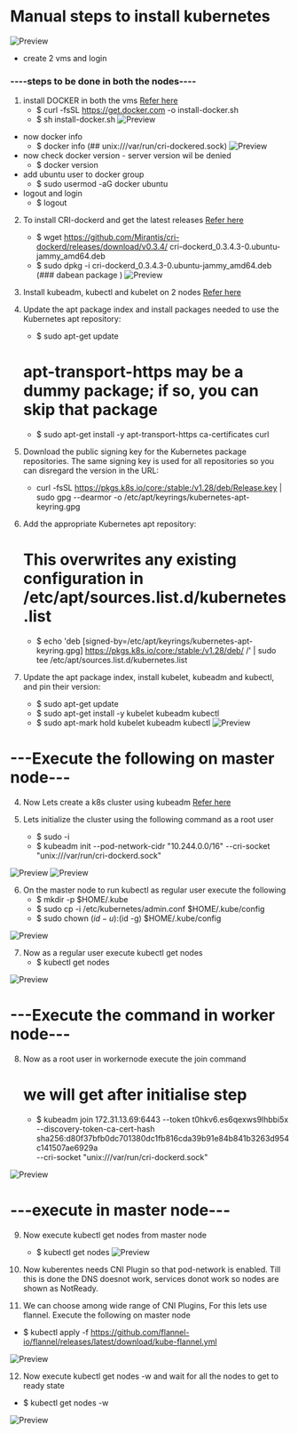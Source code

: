 # Manual steps to install kubernetes

![Preview](./Image/kubernetes6.PNG)

* create 2 vms and login 
###  ----steps to be done in both the nodes----

1. install DOCKER in both the vms
[Refer here](https://get.docker.com/)
   - $ curl -fsSL https://get.docker.com -o install-docker.sh
   - $ sh install-docker.sh
![Preview](/Image/kubernetes1.PNG)
 * now docker info
   - $ docker info      (## unix:///var/run/cri-dockered.sock)
![Preview](/Image/kubernetes2.PNG)    
 * now check docker version - server version wil be denied 
   - $ docker version
 * add ubuntu user to docker group
   - $ sudo usermod -aG docker ubuntu
 * logout and login
   - $ logout
2. To install CRI-dockerd and get the latest releases
[Refer here](https://github.com/Mirantis/cri-dockerd/releases)
   - $ wget https://github.com/Mirantis/cri-dockerd/releases/download/v0.3.4/   cri-dockerd_0.3.4.3-0.ubuntu-jammy_amd64.deb
   - $ sudo dpkg -i cri-dockerd_0.3.4.3-0.ubuntu-jammy_amd64.deb     (### dabean package )
![Preview](/Image/kubernetes4.PNG)

3.  Install kubeadm, kubectl and kubelet on 2 nodes 
[Refer here](https://kubernetes.io/docs/setup/production-environment/tools/kubeadm/install-kubeadm/#installing-kubeadm-kubelet-and-kubectl)

   1. Update the apt package index and install packages needed to use the Kubernetes apt repository:
      - $ sudo apt-get update
      # apt-transport-https may be a dummy package; if so, you can skip that package
      - $ sudo apt-get install -y apt-transport-https ca-certificates curl
   2. Download the public signing key for the Kubernetes package repositories. The same signing key is used for all  repositories so you can disregard the version in the URL:
      - curl -fsSL https://pkgs.k8s.io/core:/stable:/v1.28/deb/Release.key | sudo gpg --dearmor -o /etc/apt/keyrings/kubernetes-apt-keyring.gpg
   3. Add the appropriate Kubernetes apt repository:
      # This overwrites any existing configuration in /etc/apt/sources.list.d/kubernetes.list
      - $ echo 'deb [signed-by=/etc/apt/keyrings/kubernetes-apt-keyring.gpg] https://pkgs.k8s.io/core:/stable:/v1.28/deb/ /' | sudo tee /etc/apt/sources.list.d/kubernetes.list
   4. Update the apt package index, install kubelet, kubeadm and kubectl, and pin their version:
      - $ sudo apt-get update
      - $ sudo apt-get install -y kubelet kubeadm kubectl
      - $ sudo apt-mark hold kubelet kubeadm kubectl
![Preview](/Image/kubernetes5.PNG)

# ---Execute the following on master node---

4. Now Lets create a k8s cluster using kubeadm 
[Refer here](https://kubernetes.io/docs/setup/production-environment/tools/kubeadm/create-cluster-kubeadm/)

5. Lets initialize the cluster using the following command as a root user
    - $ sudo -i
    - $ kubeadm init --pod-network-cidr "10.244.0.0/16" --cri-socket "unix:///var/run/cri-dockerd.sock"

![Preview](/Image/kubernetes7.PNG)
![Preview](/Image/kubernetes8.PNG)

6. On the master node to run kubectl as regular user execute the following
    - $ mkdir -p $HOME/.kube
    - $ sudo cp -i /etc/kubernetes/admin.conf $HOME/.kube/config
    - $ sudo chown $(id -u):$(id -g) $HOME/.kube/config

![Preview](/Image/kubernetes9.PNG)

7. Now as a regular user execute kubectl get nodes    
   - $  kubectl get nodes

![Preview](/Image/kubernetes10.PNG)

# ---Execute the command in worker node---

8. Now as a root user in workernode execute the join command  
     # we will get after initialise step

   - $ kubeadm join 172.31.13.69:6443 --token t0hkv6.es6qexws9lhbbi5x \
        --discovery-token-ca-cert-hash sha256:d80f37bfb0dc701380dc1fb816cda39b91e84b841b3263d954c141507ae6929a \
        --cri-socket "unix:///var/run/cri-dockerd.sock" 

![Preview](/Image/kubernetes11.PNG)

# ---execute in master node---

9. Now execute kubectl get nodes from master node
   - $ kubectl get nodes
![Preview](/Image/kubernetes12.PNG)

10. Now kuberentes needs CNI Plugin so that pod-network is enabled. Till this is done the DNS doesnot work, services donot work so nodes are shown as NotReady.
11. We can choose among wide range of CNI Plugins, For this lets use flannel. Execute the following on master node
  - $  kubectl apply -f https://github.com/flannel-io/flannel/releases/latest/download/kube-flannel.yml

![Preview](/Image/kubernetes13.PNG)

12. Now execute kubectl get nodes -w and wait for all the nodes to get to ready state
  - $ kubectl get nodes -w

![Preview](/Image/kubernetes14.PNG)


    
